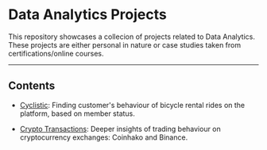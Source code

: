 # Data Analytics Projects

This repository showcases a collecion of projects related to Data Analytics. These projects are either personal in nature or case studies taken from certifications/online courses.

---

## Contents
- [Cyclistic](https://github.com/victortoh95/Data-Analytics-Projects/blob/f3ea1314661c3652b85d97efcaa1ab243cde1528/Google%20Data%20Analytics%20Certificate%20-%20Case%20Study%201.ipynb): Finding customer's behaviour of bicycle rental rides on the platform, based on member status.

- [Crypto Transactions](https://github.com/victortoh95/Data-Analytics-Projects/blob/0191d96b4a962ac278cf69c9c35f83aca71acafc/Crpyto%20Transactions.ipynb): Deeper insights of trading behaviour on cryptocurrency exchanges: Coinhako and Binance.
